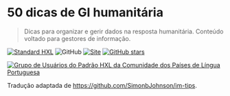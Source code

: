# 50 dicas de GI humanitária

> Dicas para organizar e gerir dados na resposta humanitária. Conteúdo voltado para gestores de informação.

[![Standard HXL](https://img.shields.io/badge/Standard-HXL-%23F26459)](https://hxlstandard.org/)
![GitHub](https://img.shields.io/github/license/HXL-CPLP/dicas-para-gestores-de-informacao-humanitaria)
[![Site](https://img.shields.io/badge/Site-hxl.etica.ai%2Fdicas--para--gestores--de--informacao--humanitaria-blue)](https://hxl.etica.ai/SITE-SITE-SITE-SITE)
[![GitHub stars](https://img.shields.io/github/stars/HXL-CPLP/dicas-para-gestores-de-informacao-humanitaria?style=social)](https://github.com/HXL-CPLP/dicas-para-gestores-de-informacao-humanitaria)

[![Grupo de Usuários do Padrão HXL da Comunidade dos Países de Língua Portuguesa](https://hxl.etica.ai/img/banner-hxl-cplp.png)](https://padrao-hxl.etica.ai/)

Tradução adaptada de <https://github.com/SimonbJohnson/im-tips>.
